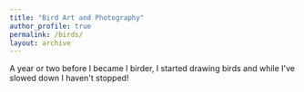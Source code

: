 ```yaml
---
title: "Bird Art and Photography"
author_profile: true
permalink: /birds/
layout: archive
---
```


A year or two before I became I birder, I started drawing birds and while I've slowed down I haven't stopped! 